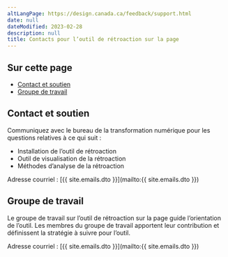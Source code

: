 ```yaml
---
altLangPage: https://design.canada.ca/feedback/support.html
date: null
dateModified: 2023-02-28
description: null
title: Contacts pour l’outil de rétroaction sur la page
---
```


## Sur cette page
* [Contact et soutien](#contact-et-soutien)
* [Groupe de travail](#groupe-de-travail)

## Contact et soutien

Communiquez avec le bureau de la transformation numérique pour les questions relatives à ce qui suit&nbsp;:

* Installation de l’outil de rétroaction
* Outil de visualisation de la rétroaction
* Méthodes d’analyse de la rétroaction

Adresse courriel&nbsp;: [{{ site.emails.dto }}](mailto:{{ site.emails.dto }})

## Groupe de travail

Le groupe de travail sur l’outil de rétroaction sur la page guide l’orientation de l’outil. Les membres du groupe de travail apportent leur contribution et définissent la stratégie à suivre pour l’outil.

Adresse courriel&nbsp;: [{{ site.emails.dto }}](mailto:{{ site.emails.dto }})
